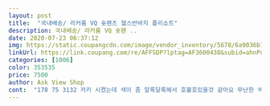 ```yaml
---
layout: post 
title:  "국내배송/ 라커룸 VQ 숏팬츠 헬스반바지 폴리쇼트" 
description: 국내배송/ 라커룸 VQ 숏팬 ..
date: 2020-07-23 06:37:12 
img: https://static.coupangcdn.com/image/vendor_inventory/5678/6a9036b71cea5d30023c1a4fda76a870c1e1d4e2dfdd53e1fa59771a1613.jpg 
linkUrl: https://link.coupang.com/re/AFFSDP?lptag=AF3600438&subid=ahnPublicAsk&pageKey=177836587&itemId=508940095&vendorItemId=70641629720&traceid=V0-113-5f125617ddac609e 
categories: [1006] 
color: 353535 
price: 7500 
author: Ask View Shop 
cont:  "178 75 3132 카키 시켰는데 색이 좀 알록달록해서 호불호있을것 같아요 무난한 색상 사세요 평소 운동을 좋아해서 하체가 좀 있는 편인데 제 생각에는 좀 작다고 느껴져서 그래도 넉넉히 입으시려면 한치수 크게 입는게 좋겠어요 일단 바지 느낌이라해야하나? 모든게 너무 마음에들어서 네이비 색상 하나 더 주문했습니다 정말 이뻐요<br/>178/ 60 허리 28입는 말라깽이입니다.<br/> 운동 안하구용.<br/><br/>2020.<br/>03.<br/>31 배송 // 2020.<br/>05.<br/>04 작성<br/>가격대비 비싼 반바지 보다<br/>그래도 두번정도 세탁하구 나서는 세탁기행가능!!<br/>남자용은데 ㅎ<br/>다 마음에 들어요 ㅎ<br/>색감도 참 이쁘네요<br/>세가지 색상(레드.<br/>네이비.<br/>그린)<br/>스판끼있어서 입어도 불편한점 없고<br/>시원하고<br/>안에 속옷은 잘 챙겨입어야되구, 여기에 사각 트렁크는 입으면 안됨.<br/><br/>이뻐요 핏두, 길이감도, 색깔두.<br/> 외부 활동하는데 편하구요.<br/><br/>잘 선택 한거 같아요.<br/><br/>짧은거 사려고 많이 찿앗는데<br/>첫 세탁은 손빨래루 하시길 바래요.<br/> 원래 모든 옷이 물빠짐은 있는편이지만 조금 더 빠지는 편이에요.<br/><br/>휠씬 좋아요<br/>" 
---
```

